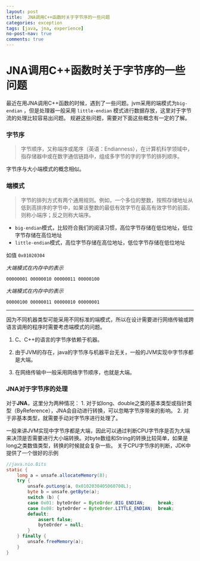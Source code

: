 ```yaml
---
layout: post
title:  JNA调用C++函数时关于字节序的一些问题
categories: exception
tags: [java, jna, experience]
no-post-nav: true
comments: true
---
```


# JNA调用C++函数时关于字节序的一些问题

最近在用JNA调用C++函数的时候，遇到了一些问题。jvm采用的端模式为`big-endian` ，但是处理器一般采用 `little-endian` 模式进行数据存放，这里对于字节流的处理比较容易出问题。
规避这些问题，需要对下面这些概念有一定的了解。

### **字节序**

>字节顺序，又称端序或尾序（英语：Endianness），在计算机科学领域中，指存储器中或在数字通信链路中，组成多字节的字的字节的排列顺序。

字节序与大小端模式的概念相似。

### **端模式**

> 字节的排列方式有两个通用规则。例如，一个多位的整数，按照存储地址从低到高排序的字节中，如果该整数的最低有效字节在最高有效字节的前面，则称小端序；反之则称大端序。

- `big-endian`模式，比较符合我们的阅读习惯，高位字节存储在低位地址，低位字节存储在高位地址
- `little-endian`模式，高位字节存储在高位地址，低位字节存储在低位地址



如值 `0x01020304`

*大端模式在内存中的表示*

```
00000001 00000010 00000011 00000100
```

*大端模式在内存中的表示*

```
00000100 00000011 00000010 00000001
```



------

因为不同机器类型可能采用不同标准的端模式，所以在设计需要进行网络传输或跨语言调用的程序时需要考虑端模式的问题。
1. C、C++的语言的字节序依赖于机器。

2. 由于JVM的存在，java的字节序与机器平台无关，一般的JVM实现中字节序都是大端。

3. 在网络传输中一般采用网络字节顺序，也就是大端。

   

### JNA对于字节序的处理

对于**JNA**，这里分为两种情况：
	1. 对于如long、double之类的基本类型或指针类型（ByReference），JNA会自动进行转换，可以忽略字节序带来的影响。
	2. 对于非基本类型，就需要手动对字节序进行处理了。

一般来讲JVM实现中字节序都是大端，因此可以通过判断CPU字节序是否为大端来决顶是否需要进行大小端转换。对byte数组和String的转换比较简单，如果是long之类数值类型，转换的时候就会复杂一些。
关于CPU字节序的判断，JDK中提供了一个很好的示例
	
```java
//java.nio.Bits
static {
    long a = unsafe.allocateMemory(8);
    try {
        unsafe.putLong(a, 0x0102030405060708L);
        byte b = unsafe.getByte(a);
        switch (b) {
        case 0x01: byteOrder = ByteOrder.BIG_ENDIAN;     break;
        case 0x08: byteOrder = ByteOrder.LITTLE_ENDIAN;  break;
        default:
            assert false;
            byteOrder = null;
        }
    } finally {
        unsafe.freeMemory(a);
    }
}
```

